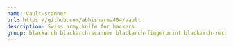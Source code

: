 ```yaml
---
name: vault-scanner
url: https://github.com/abhisharma404/vault
description: Swiss army knife for hackers.
group: blackarch blackarch-scanner blackarch-fingerprint blackarch-recon blackarch-networking
---
```


